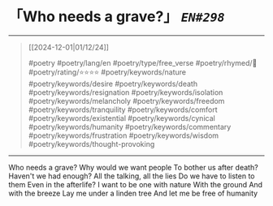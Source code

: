 # 「Who needs a grave?」 *`EN#298`*

---

> [[2024-12-01|01/12/24]]
> 
> #poetry 
> #poetry/lang/en 
> #poetry/type/free_verse 
> #poetry/rhymed/🔴 
> #poetry/rating/⭐⭐⭐⭐ 
> #poetry/keywords/nature #poetry/keywords/desire #poetry/keywords/death #poetry/keywords/resignation #poetry/keywords/isolation #poetry/keywords/melancholy #poetry/keywords/freedom #poetry/keywords/tranquility #poetry/keywords/comfort #poetry/keywords/existential #poetry/keywords/cynical #poetry/keywords/humanity #poetry/keywords/commentary #poetry/keywords/frustration #poetry/keywords/wisdom #poetry/keywords/thought-provoking 

---

Who needs a grave?
Why would we want people
To bother us after death?
Haven't we had enough?
All the talking, all the lies
Do we have to listen to them 
Even in the afterlife?
I want to be one with nature 
With the ground
And with the breeze
Lay me under a linden tree
And let me be free of humanity